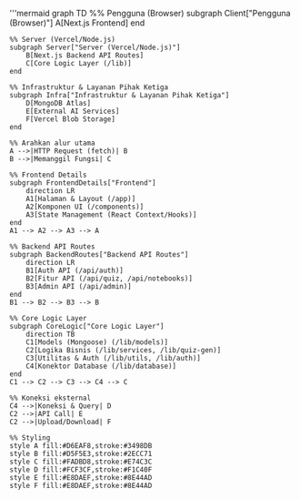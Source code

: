 '''mermaid
graph TD
    %% Pengguna (Browser)
    subgraph Client["Pengguna (Browser)"]
        A[Next.js Frontend]
    end

    %% Server (Vercel/Node.js)
    subgraph Server["Server (Vercel/Node.js)"]
        B[Next.js Backend API Routes]
        C[Core Logic Layer (/lib)]
    end

    %% Infrastruktur & Layanan Pihak Ketiga
    subgraph Infra["Infrastruktur & Layanan Pihak Ketiga"]
        D[MongoDB Atlas]
        E[External AI Services]
        F[Vercel Blob Storage]
    end

    %% Arahkan alur utama
    A -->|HTTP Request (fetch)| B
    B -->|Memanggil Fungsi| C

    %% Frontend Details
    subgraph FrontendDetails["Frontend"]
        direction LR
        A1[Halaman & Layout (/app)]
        A2[Komponen UI (/components)]
        A3[State Management (React Context/Hooks)]
    end
    A1 --> A2 --> A3 --> A

    %% Backend API Routes
    subgraph BackendRoutes["Backend API Routes"]
        direction LR
        B1[Auth API (/api/auth)]
        B2[Fitur API (/api/quiz, /api/notebooks)]
        B3[Admin API (/api/admin)]
    end
    B1 --> B2 --> B3 --> B

    %% Core Logic Layer
    subgraph CoreLogic["Core Logic Layer"]
        direction TB
        C1[Models (Mongoose) (/lib/models)]
        C2[Logika Bisnis (/lib/services, /lib/quiz-gen)]
        C3[Utilitas & Auth (/lib/utils, /lib/auth)]
        C4[Konektor Database (/lib/database)]
    end
    C1 --> C2 --> C3 --> C4 --> C

    %% Koneksi eksternal
    C4 -->|Koneksi & Query| D
    C2 -->|API Call| E
    C2 -->|Upload/Download| F

    %% Styling
    style A fill:#D6EAF8,stroke:#3498DB
    style B fill:#D5F5E3,stroke:#2ECC71
    style C fill:#FADBD8,stroke:#E74C3C
    style D fill:#FCF3CF,stroke:#F1C40F
    style E fill:#E8DAEF,stroke:#8E44AD
    style F fill:#E8DAEF,stroke:#8E44AD
